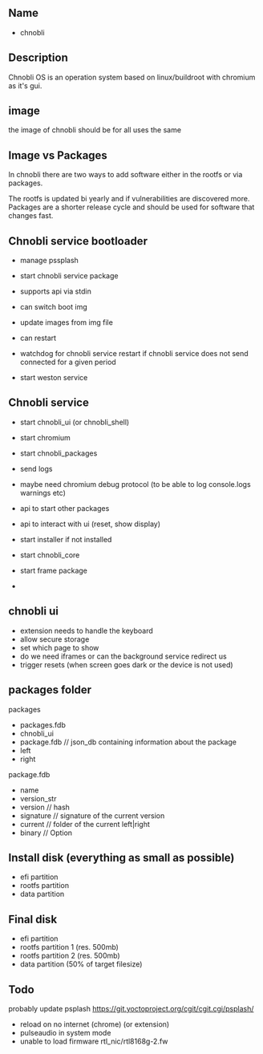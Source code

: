 

## Name

- chnobli

## Description
Chnobli OS is an operation system based on linux/buildroot
with chromium as it's gui.

## image
the image of chnobli should be for all uses the same

## Image vs Packages
In chnobli there are two ways to add software either
in the rootfs or via packages.

The rootfs is updated bi yearly and if vulnerabilities are discovered
more.
Packages are a shorter release cycle and should be used
for software that changes fast.

## Chnobli service bootloader

- manage pssplash
- start chnobli service package

- supports api via stdin
 - can switch boot img
 - update images from img file
 - can restart
 - watchdog for chnobli service
   restart if chnobli service does not send
   connected for a given period
 - start weston service

## Chnobli service

- start chnobli_ui (or chnobli_shell)
- start chromium
- start chnobli_packages
- send logs
- maybe need chromium debug protocol (to be able to log console.logs warnings etc)

- api to start other packages
- api to interact with ui (reset, show display)

- start installer if not installed

- start chnobli_core
- start frame package
 - 



## chnobli ui
- extension needs to handle the keyboard
- allow secure storage
- set which page to show
- do we need iframes or can the background service redirect
  us
- trigger resets (when screen goes dark or the device is not used)



## packages folder
packages
 - packages.fdb
 - chnobli_ui
  - package.fdb // json_db containing information about the package
  - left
  - right

package.fdb
 - name
 - version_str
 - version // hash
 - signature // signature of the current version
 - current // folder of the current left|right
 - binary // Option<String>


## Install disk (everything as small as possible)
- efi partition
- rootfs partition
- data partition

## Final disk
- efi partition
- rootfs partition 1 (res. 500mb)
- rootfs partition 2 (res. 500mb)
- data partition (50% of target filesize)

## Todo
probably update psplash https://git.yoctoproject.org/cgit/cgit.cgi/psplash/
- reload on no internet (chrome) (or extension)
- pulseaudio in system mode
- unable to load firmware rtl_nic/rtl8168g-2.fw